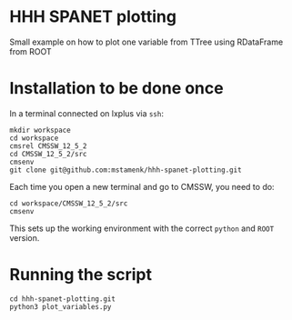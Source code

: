 # HHH SPANET plotting
Small example on how to plot one variable from TTree using RDataFrame from ROOT

# Installation to be done once
In a terminal connected on lxplus via `ssh`:

```
mkdir workspace
cd workspace
cmsrel CMSSW_12_5_2
cd CMSSW_12_5_2/src
cmsenv
git clone git@github.com:mstamenk/hhh-spanet-plotting.git
```

Each time you open a new terminal and go to CMSSW, you need to do:
```
cd workspace/CMSSW_12_5_2/src
cmsenv
```

This sets up the working environment with the correct `python` and `ROOT` version.

# Running the script
```
cd hhh-spanet-plotting.git
python3 plot_variables.py 
```

